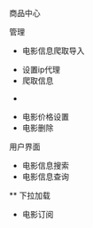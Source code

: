 商品中心


管理

* 电影信息爬取导入
- 设置ip代理
- 爬取信息
+ 
* 电影价格设置
* 电影删除

用户界面

* 电影信息搜索
* 电影信息查询

** 下拉加载

* 电影订阅






